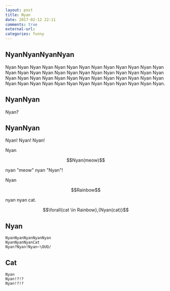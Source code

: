```yaml
---
layout: post
title: Nyan
date: 2017-02-12 22:11
comments: true
external-url:
categories: funny
---
```


## NyanNyanNyanNyan
Nyan Nyan Nyan Nyan Nyan Nyan Nyan Nyan Nyan Nyan Nyan Nyan Nyan Nyan Nyan Nyan Nyan Nyan Nyan Nyan Nyan Nyan Nyan Nyan Nyan Nyan Nyan Nyan Nyan Nyan Nyan Nyan Nyan Nyan Nyan Nyan Nyan Nyan Nyan Nyan Nyan Nyan Nyan Nyan Nyan Nyan Nyan Nyan Nyan Nyan Nyan Nyan.

## NyanNyan
Nyan?

## NyanNyan
Nyan!
Nyan!
Nyan!

Nyan 

<center>
$$Nyan(meow)$$ 
</center>

nyan "meow" nyan "Nyan"!

Nyan

<center>
$$Rainbow$$
</center>

nyan nyan cat.

<center>
$$\forall{cat \in Rainbow},{Nyan(cat)}$$
</center>

## Nyan
```
NyanNyanNyanNyanNyan
NyanNyanNyanCat
Nyan?Nyan!Nyan~\OUO/
```

## Cat
```
Nyan
Nyan!?!?
Nyan!?!?
```

